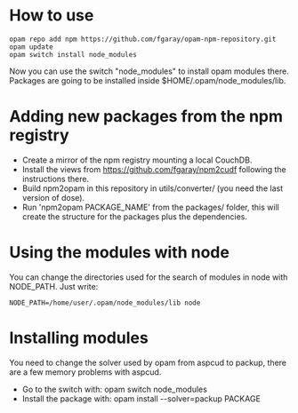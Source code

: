 # How to use

```
opam repo add npm https://github.com/fgaray/opam-npm-repository.git
opam update
opam switch install node_modules
```

Now you can use the switch "node_modules" to install opam modules there.
Packages are going to be installed inside $HOME/.opam/node_modules/lib.


# Adding new packages from the npm registry


- Create a mirror of the npm registry mounting a local CouchDB.
- Install the views from https://github.com/fgaray/npm2cudf following the
  instructions there.
- Build npm2opam in this repository in utils/converter/ (you need the last
  version of dose).
- Run 'npm2opam PACKAGE_NAME' from the packages/ folder, this will create the
  structure for the packages plus the dependencies.


# Using the modules with node

You can change the directories used for the search of modules in node with
NODE_PATH. Just write:

```
NODE_PATH=/home/user/.opam/node_modules/lib node
```


# Installing modules

You need to change the solver used by opam from aspcud to packup, there are a
few memory problems with aspcud.

- Go to the switch with: opam switch node_modules
- Install the package with: opam install --solver=packup PACKAGE

